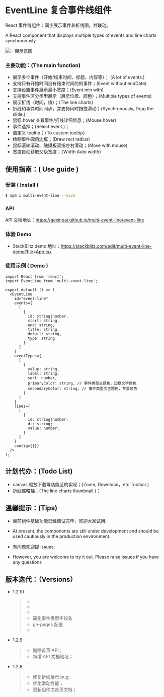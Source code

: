 # EventLine 复合事件线组件

React 事件线组件：同步展示事件和折线图，并联动。

A React component that displays multiple types of events and line charts synchronously.

![一期示意图](https://p1-juejin.byteimg.com/tos-cn-i-k3u1fbpfcp/950bf3b04cfc47db807bd63c2d9b686c~tplv-k3u1fbpfcp-watermark.image?)

### 主要功能：(The main function)

- 展示多个事件（开始/结束时间、标题、内容等）； (A lot of events.)
- 支持只有开始时间没有结束时间的的事件；(Event without endDate)
- 支持设置事件展示最小宽度；(Event min with)
- 支持事件区分类型展示（展示位置、颜色）；(Multiple types of events)
- 展示折线（时间，值）；(The line charts)
- 折线和事件时间同步，并支持同时拖拽滑动；(Synchronously, Drag the slide.)
- 鼠标 hover 查看事件/折线详细信息；(Mouse hover)
- 事件选择；(Select event.)；
- 自定义 tooltip；（To custom tooltip）
- 绘制事件圆角边框；(Draw rect radius)
- 鼠标滚轮滚动、触摸板双指左右滑动；(Move with mouse)
- 宽度自动获取父级宽度；（Width Auto width）

## 使用指南：( Use guide )

### 安装 ( Install )

```bash
$ npm i multi-event-line --save
```

### API

API 文档地址：https://gexinpai.github.io/multi-event-line/event-line

### 体验 Demo

- StackBlitz demo 地址：https://stackblitz.com/edit/multi-event-line-demo?file=App.tsx

### 使用示例 ( Demo )

```tsx
import React from 'react';
import EventLine from 'multi-event-line';

export default () => (
  <EventLine
    id="event-line"
    events={
      [
        {
          id: string|number,
          start: string,
          end: string,
          title: string,
          detail: string,
          type: string
        }
      ]
    }
    eventTypes={
      [
        {
          value: string,
          label: string,
          sort: number,
          primaryColor: string, // 事件类型主题色，边框文字颜色
          secondaryColor: string, // 事件类型次主题色，背景颜色
        }
      ]
    }
    lines={
      [
        {
          id: string|number;
          dt: string;
          value: number;
        }
      ]
    }
    config={{}}
  />
);

```

## 计划代办：(Todo List)

- canvas 缩放下载等功能区的实现；(Zoom, Download，etc Toolbar.)
- 折线缩略轴；(The line charts thumbnail.)；

## 温馨提示：(Tips)

- 目前组件基础功能已经调试完毕，欢迎大家试用;
- At present, the components are still under development and should be used cautiously in the production environment.

- 有问题欢迎提 issues;
- However, you are welcome to try it out. Please raise issues if you have any questions

## 版本迭代：（Versions）

- 1.2.10

  > -
  > -
  > -
  > - 简化事件类型字段名
  > - gh-pages 配置
  > -

- 1.2.9

  > - 删除首页 API；
  > - 新增 API 文档地址；

- 1.2.8
  > - 修复折线展示 bug;
  > - 优化滑动性能；
  > - 更新组件库首页文档；

